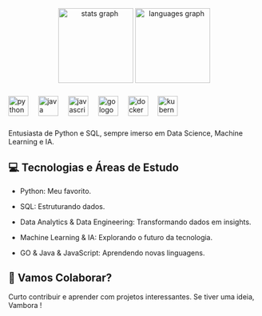 <div align="center">
  <img src="https://github-readme-stats.vercel.app/api?username=matheussbeck&hide_title=false&hide_rank=false&show_icons=true&include_all_commits=true&count_private=true&disable_animations=false&theme=dark&locale=en&hide_border=false&order=1" height="150" alt="stats graph"  />
  <img src="https://github-readme-stats.vercel.app/api/top-langs?username=matheussbeck&locale=en&hide_title=false&layout=compact&card_width=350&langs_count=5&theme=dark&hide_border=false&order=2" height="150" alt="languages graph"  />
</div>

###

<div align="left">
  <img src="https://cdn.jsdelivr.net/gh/devicons/devicon/icons/python/python-original.svg" height="40" alt="python logo"  />
  <img width="12" />
  <img src="https://cdn.jsdelivr.net/gh/devicons/devicon/icons/java/java-original.svg" height="40" alt="java logo"  />
  <img width="12" />
  <img src="https://cdn.jsdelivr.net/gh/devicons/devicon/icons/javascript/javascript-original.svg" height="40" alt="javascript logo"  />
  <img width="12" />
  <img src="https://cdn.jsdelivr.net/gh/devicons/devicon/icons/go/go-original.svg" height="40" alt="go logo"  />
  <img width="12" />
  <img src="https://cdn.jsdelivr.net/gh/devicons/devicon/icons/docker/docker-original.svg" height="40" alt="docker logo"  />
  <img width="12" />
  <img src="https://cdn.jsdelivr.net/gh/devicons/devicon/icons/kubernetes/kubernetes-plain.svg" height="40" alt="kubernetes logo"  />
</div>

###
Entusiasta de Python e SQL, sempre imerso em Data Science, Machine Learning e IA. 

## 💻 Tecnologias e Áreas de Estudo
- Python: Meu favorito.
- SQL: Estruturando dados.
- Data Analytics & Data Engineering: Transformando dados em insights.
- Machine Learning & IA: Explorando o futuro da tecnologia.

- GO & Java & JavaScript: Aprendendo novas linguagens.

## 🤝 Vamos Colaborar?
Curto contribuir e aprender com projetos interessantes. Se tiver uma ideia, Vambora !
